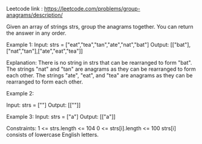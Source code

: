 Leetcode link : https://leetcode.com/problems/group-anagrams/description/

Given an array of strings strs, group the anagrams together. You can return the answer in any order.



Example 1:
Input: strs = ["eat","tea","tan","ate","nat","bat"]
Output: [["bat"],["nat","tan"],["ate","eat","tea"]]

Explanation:
There is no string in strs that can be rearranged to form "bat".
The strings "nat" and "tan" are anagrams as they can be rearranged to form each other.
The strings "ate", "eat", and "tea" are anagrams as they can be rearranged to form each other.

Example 2:

Input: strs = [""]
Output: [[""]]

Example 3:
Input: strs = ["a"]
Output: [["a"]]

Constraints:
1 <= strs.length <= 104
0 <= strs[i].length <= 100
strs[i] consists of lowercase English letters.